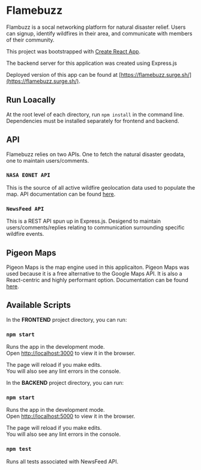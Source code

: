 # Flamebuzz 

Flambuzz is a socal networking platform for natural disaster relief. Users can signup, identify wildfires in their area, and communicate with members of their community.

This project was bootstrapped with [Create React App](https://github.com/facebook/create-react-app).

The backend server for this application was created using Express.js

Deployed version of this app can be found at [https://flamebuzz.surge.sh/](https://flamebuzz.surge.sh/).

## Run Loacally

At the root level of each directory, run ```npm install``` in the command line.\
Dependencies must be installed separately for frontend and backend.

## API

Flamebuzz relies on two APIs. One to fetch the natural disaster geodata, one to maintain users/comments.

### `NASA EONET API`

This is the source of all active wildfire geolocation data used to populate the map. API documentation can be found [here](https://eonet.sci.gsfc.nasa.gov/docs/v3).

### `NewsFeed API`

This is a REST API spun up in Express.js. Desigend to maintain users/comments/replies relating to communication surrounding specific wildfire events.

## Pigeon Maps

Pigeon Maps is the map engine used in this applicaiton. Pigeon Maps was used because it is a free alternative to the Google Maps API. It is also a React-centric and highly performant option. Documentation can be found [here](https://pigeon-maps.js.org/).

## Available Scripts

In the **FRONTEND** project directory, you can run:

### `npm start`

Runs the app in the development mode.\
Open [http://localhost:3000](http://localhost:3000) to view it in the browser.

The page will reload if you make edits.\
You will also see any lint errors in the console.

In the **BACKEND** project directory, you can run:

### `npm start`

Runs the app in the development mode.\
Open [http://localhost:5000](http://localhost:5000) to view it in the browser.

The page will reload if you make edits.\
You will also see any lint errors in the console.

### `npm test`
Runs all tests associated with NewsFeed API.



